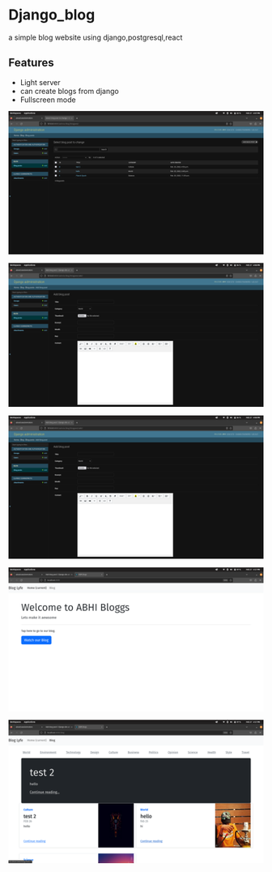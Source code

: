 
# Django_blog

a simple blog website using django,postgresql,react


## Features

- Light server
- can create blogs from django
- Fullscreen mode



![image](https://raw.githubusercontent.com/ravitezabm/django_blog_/720bc8efd7c0b0c884ad0cfbda2003c9622c2373/Screenshot%20from%202023-02-27%2016-07-57.png)







![App Screenshot](https://raw.githubusercontent.com/ravitezabm/django_blog_/720bc8efd7c0b0c884ad0cfbda2003c9622c2373/Screenshot%20from%202023-02-27%2016-08-16.png)

![App Screenshot](https://raw.githubusercontent.com/ravitezabm/django_blog_/720bc8efd7c0b0c884ad0cfbda2003c9622c2373/Screenshot%20from%202023-02-27%2016-08-16.png)

![App Screenshot](https://raw.githubusercontent.com/ravitezabm/django_blog_/a443362ab72a0103fb9cab1618f098a7875c9a9a/Screenshot%20from%202023-02-27%2016-17-17.png)

![App Screenshot](https://raw.githubusercontent.com/ravitezabm/django_blog_/a443362ab72a0103fb9cab1618f098a7875c9a9a/Screenshot%20from%202023-02-27%2016-17-33.png)




